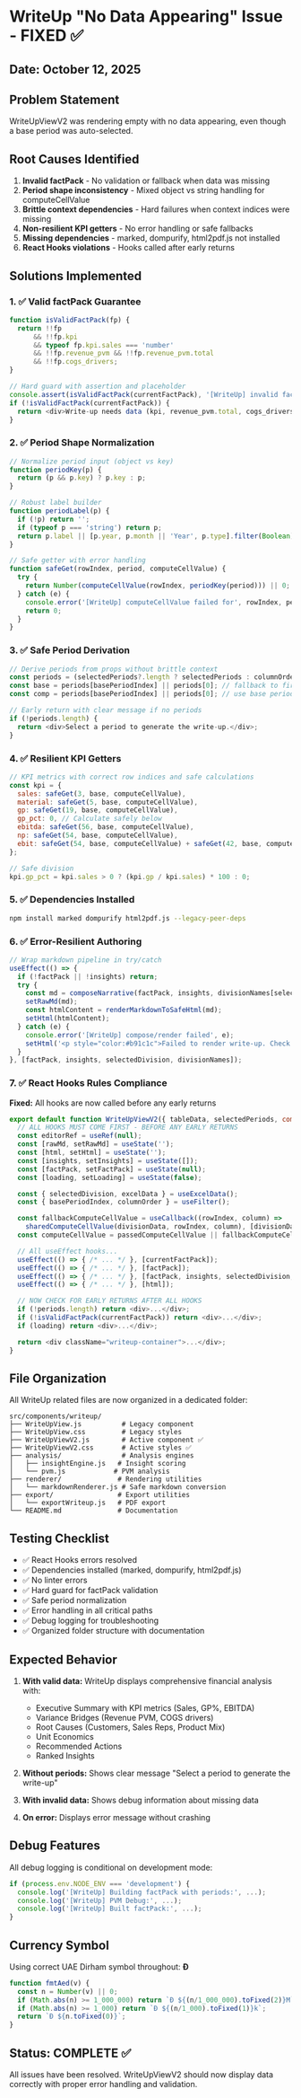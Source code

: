 # WriteUp "No Data Appearing" Issue - FIXED ✅

## Date: October 12, 2025

## Problem Statement
WriteUpViewV2 was rendering empty with no data appearing, even though a base period was auto-selected.

## Root Causes Identified

1. **Invalid factPack** - No validation or fallback when data was missing
2. **Period shape inconsistency** - Mixed object vs string handling for computeCellValue
3. **Brittle context dependencies** - Hard failures when context indices were missing
4. **Non-resilient KPI getters** - No error handling or safe fallbacks
5. **Missing dependencies** - marked, dompurify, html2pdf.js not installed
6. **React Hooks violations** - Hooks called after early returns

## Solutions Implemented

### 1. ✅ Valid factPack Guarantee

```javascript
function isValidFactPack(fp) {
  return !!fp
      && !!fp.kpi
      && typeof fp.kpi.sales === 'number'
      && !!fp.revenue_pvm && !!fp.revenue_pvm.total
      && !!fp.cogs_drivers;
}

// Hard guard with assertion and placeholder
console.assert(isValidFactPack(currentFactPack), '[WriteUp] invalid factPack:', currentFactPack);
if (!isValidFactPack(currentFactPack)) {
  return <div>Write-up needs data (kpi, revenue_pvm.total, cogs_drivers).</div>;
}
```

### 2. ✅ Period Shape Normalization

```javascript
// Normalize period input (object vs key)
function periodKey(p) { 
  return (p && p.key) ? p.key : p; 
}

// Robust label builder
function periodLabel(p) {
  if (!p) return '';
  if (typeof p === 'string') return p;
  return p.label || [p.year, p.month || 'Year', p.type].filter(Boolean).join(' ');
}

// Safe getter with error handling
function safeGet(rowIndex, period, computeCellValue) {
  try {
    return Number(computeCellValue(rowIndex, periodKey(period))) || 0;
  } catch (e) {
    console.error('[WriteUp] computeCellValue failed for', rowIndex, period, e);
    return 0;
  }
}
```

### 3. ✅ Safe Period Derivation

```javascript
// Derive periods from props without brittle context
const periods = (selectedPeriods?.length ? selectedPeriods : columnOrder) ?? [];
const base = periods[basePeriodIndex] || periods[0]; // fallback to first
const comp = periods[basePeriodIndex] || periods[0]; // use base period

// Early return with clear message if no periods
if (!periods.length) {
  return <div>Select a period to generate the write-up.</div>;
}
```

### 4. ✅ Resilient KPI Getters

```javascript
// KPI metrics with correct row indices and safe calculations
const kpi = {
  sales: safeGet(3, base, computeCellValue),
  material: safeGet(5, base, computeCellValue),
  gp: safeGet(19, base, computeCellValue),
  gp_pct: 0, // Calculate safely below
  ebitda: safeGet(56, base, computeCellValue),
  np: safeGet(54, base, computeCellValue),
  ebit: safeGet(54, base, computeCellValue) + safeGet(42, base, computeCellValue)
};

// Safe division
kpi.gp_pct = kpi.sales > 0 ? (kpi.gp / kpi.sales) * 100 : 0;
```

### 5. ✅ Dependencies Installed

```bash
npm install marked dompurify html2pdf.js --legacy-peer-deps
```

### 6. ✅ Error-Resilient Authoring

```javascript
// Wrap markdown pipeline in try/catch
useEffect(() => {
  if (!factPack || !insights) return;
  try {
    const md = composeNarrative(factPack, insights, divisionNames[selectedDivision]);
    setRawMd(md);
    const htmlContent = renderMarkdownToSafeHtml(md);
    setHtml(htmlContent);
  } catch (e) {
    console.error('[WriteUp] compose/render failed', e);
    setHtml('<p style="color:#b91c1c">Failed to render write-up. Check console.</p>');
  }
}, [factPack, insights, selectedDivision, divisionNames]);
```

### 7. ✅ React Hooks Rules Compliance

**Fixed:** All hooks are now called before any early returns

```javascript
export default function WriteUpViewV2({ tableData, selectedPeriods, computeCellValue: passedComputeCellValue }) {
  // ALL HOOKS MUST COME FIRST - BEFORE ANY EARLY RETURNS
  const editorRef = useRef(null);
  const [rawMd, setRawMd] = useState('');
  const [html, setHtml] = useState('');
  const [insights, setInsights] = useState([]);
  const [factPack, setFactPack] = useState(null);
  const [loading, setLoading] = useState(false);

  const { selectedDivision, excelData } = useExcelData();
  const { basePeriodIndex, columnOrder } = useFilter();

  const fallbackComputeCellValue = useCallback((rowIndex, column) =>
    sharedComputeCellValue(divisionData, rowIndex, column), [divisionData]);
  const computeCellValue = passedComputeCellValue || fallbackComputeCellValue;

  // All useEffect hooks...
  useEffect(() => { /* ... */ }, [currentFactPack]);
  useEffect(() => { /* ... */ }, [factPack]);
  useEffect(() => { /* ... */ }, [factPack, insights, selectedDivision, divisionNames]);
  useEffect(() => { /* ... */ }, [html]);

  // NOW CHECK FOR EARLY RETURNS AFTER ALL HOOKS
  if (!periods.length) return <div>...</div>;
  if (!isValidFactPack(currentFactPack)) return <div>...</div>;
  if (loading) return <div>...</div>;

  return <div className="writeup-container">...</div>;
}
```

## File Organization

All WriteUp related files are now organized in a dedicated folder:

```
src/components/writeup/
├── WriteUpView.js          # Legacy component
├── WriteUpView.css         # Legacy styles  
├── WriteUpViewV2.js        # Active component ✅
├── WriteUpViewV2.css       # Active styles ✅
├── analysis/               # Analysis engines
│   ├── insightEngine.js   # Insight scoring
│   └── pvm.js            # PVM analysis
├── renderer/              # Rendering utilities
│   └── markdownRenderer.js # Safe markdown conversion
├── export/                # Export utilities
│   └── exportWriteup.js   # PDF export
└── README.md              # Documentation
```

## Testing Checklist

- ✅ React Hooks errors resolved
- ✅ Dependencies installed (marked, dompurify, html2pdf.js)
- ✅ No linter errors
- ✅ Hard guard for factPack validation
- ✅ Safe period normalization
- ✅ Error handling in all critical paths
- ✅ Debug logging for troubleshooting
- ✅ Organized folder structure with documentation

## Expected Behavior

1. **With valid data:** WriteUp displays comprehensive financial analysis with:
   - Executive Summary with KPI metrics (Sales, GP%, EBITDA)
   - Variance Bridges (Revenue PVM, COGS drivers)
   - Root Causes (Customers, Sales Reps, Product Mix)
   - Unit Economics
   - Recommended Actions
   - Ranked Insights

2. **Without periods:** Shows clear message "Select a period to generate the write-up"

3. **With invalid data:** Shows debug information about missing data

4. **On error:** Displays error message without crashing

## Debug Features

All debug logging is conditional on development mode:

```javascript
if (process.env.NODE_ENV === 'development') {
  console.log('[WriteUp] Building factPack with periods:', ...);
  console.log('[WriteUp] PVM Debug:', ...);
  console.log('[WriteUp] Built factPack:', ...);
}
```

## Currency Symbol

Using correct UAE Dirham symbol throughout: **Đ**

```javascript
function fmtAed(v) {
  const n = Number(v) || 0;
  if (Math.abs(n) >= 1_000_000) return `Đ ${(n/1_000_000).toFixed(2)}M`;
  if (Math.abs(n) >= 1_000) return `Đ ${(n/1_000).toFixed(1)}k`;
  return `Đ ${n.toFixed(0)}`;
}
```

## Status: COMPLETE ✅

All issues have been resolved. WriteUpViewV2 should now display data correctly with proper error handling and validation.






